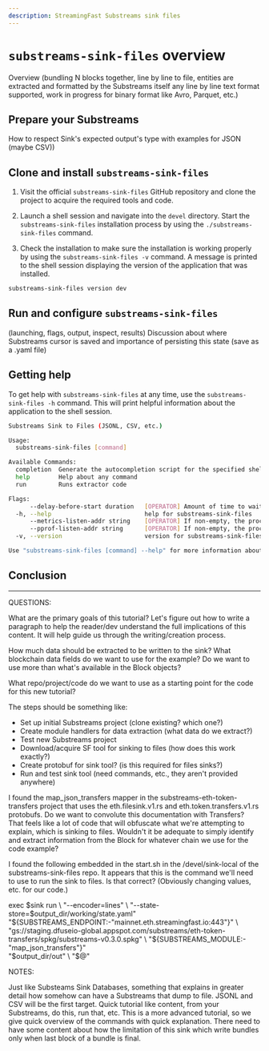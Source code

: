```yaml
---
description: StreamingFast Substreams sink files
---
```


# `substreams-sink-files` overview

Overview (bundling N blocks together, line by line to file, entities are extracted and formatted by the Substreams itself any line by line text format supported, work in progress for binary format like Avro, Parquet, etc.)

## Prepare your Substreams

How to respect Sink's expected output's type with examples for JSON (maybe CSV))

## Clone and install `substreams-sink-files`

1. Visit the official `substreams-sink-files` GitHub repository and clone the project to acquire the required tools and code.

2. Launch a shell session and navigate into the `devel` directory. Start the `substreams-sink-files` installation process by using the `./substreams-sink-files` command.

3. Check the installation to make sure the installation is working properly by using the `substreams-sink-files -v` command. A message is printed to the shell session displaying the version of the application that was installed.

```bash
substreams-sink-files version dev
```

## Run and configure `substreams-sink-files`

(launching, flags, output, inspect, results)
Discussion about where Substreams cursor is saved and importance of persisting this state (save as a .yaml file)

## Getting help

To get help with `substreams-sink-files` at any time, use the `substreams-sink-files -h` command. This will print helpful information about the application to the shell session.

```bash
Substreams Sink to Files (JSONL, CSV, etc.)

Usage:
  substreams-sink-files [command]

Available Commands:
  completion  Generate the autocompletion script for the specified shell
  help        Help about any command
  run         Runs extractor code

Flags:
      --delay-before-start duration   [OPERATOR] Amount of time to wait before starting any internal processes, can be used to perform to maintenance on the pod before actually letting it starts
  -h, --help                          help for substreams-sink-files
      --metrics-listen-addr string    [OPERATOR] If non-empty, the process will listen on this address for Prometheus metrics request(s) (default "localhost:9102")
      --pprof-listen-addr string      [OPERATOR] If non-empty, the process will listen on this address for pprof analysis (see https://golang.org/pkg/net/http/pprof/) (default "localhost:6060")
  -v, --version                       version for substreams-sink-files

Use "substreams-sink-files [command] --help" for more information about a command.
```

## Conclusion

---

QUESTIONS:

What are the primary goals of this tutorial? Let's figure out how to write a paragraph to help the reader/dev understand the full implications of this content. It will help guide us through the writing/creation process.

How much data should be extracted to be written to the sink?
What blockchain data fields do we want to use for the example? Do we want to use more than what's available in the Block objects?

What repo/project/code do we want to use as a starting point for the code for this new tutorial?

The steps should be something like:

- Set up initial Substreams project (clone existing? which one?)
- Create module handlers for data extraction (what data do we extract?)
- Test new Substreams project
- Download/acquire SF tool for sinking to files (how does this work exactly?)
- Create protobuf for sink tool? (is this required for files sinks?)
- Run and test sink tool (need commands, etc., they aren't provided anywhere)

I found the map_json_transfers mapper in the substreams-eth-token-transfers project that uses the eth.filesink.v1.rs and eth.token.transfers.v1.rs protobufs. Do we want to convolute this documentation with Transfers? That feels like a lot of code that will obfuscate what we're attempting to explain, which is sinking to files. Wouldn't it be adequate to simply identify and extract information from the Block for whatever chain we use for the code example?

I found the following embedded in the start.sh in the /devel/sink-local of the substreams-sink-files repo. It appears that this is the command we'll need to use to run the sink to files. Is that correct? (Obviously changing values, etc. for our code.)

exec $sink run \
    "--encoder=lines" \
    "--state-store=$output_dir/working/state.yaml" \
 "${SUBSTREAMS_ENDPOINT:-"mainnet.eth.streamingfast.io:443"}" \
    "gs://staging.dfuseio-global.appspot.com/substreams/eth-token-transfers/spkg/substreams-v0.3.0.spkg" \
    "${SUBSTREAMS_MODULE:-"map_json_transfers"}" \
 "$output_dir/out" \
    "$@"

NOTES:

Just like Substeams Sink Databases, something that explains in greater detail how somehow can have a Substreams that dump to file. JSONL and CSV will be the first target. Quick tutorial like content, from your Substreams, do this, run that, etc. This is a more advanced tutorial, so we give quick overview of the commands with quick explanation. There need to have some content about how the limitation of this sink which write bundles only when last block of a bundle is final.
